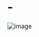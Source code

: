 # -
![image](https://user-images.githubusercontent.com/73687337/104838868-e9a97100-5900-11eb-9e2c-45a26703e5b7.png)
